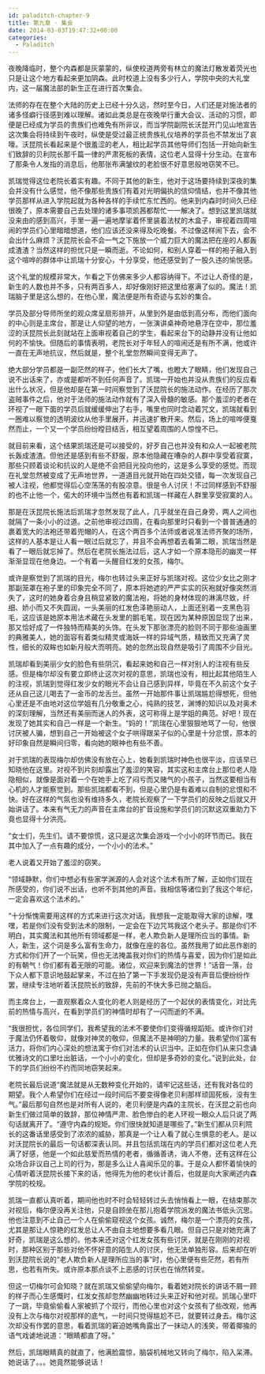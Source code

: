 ```yaml
---
id: paladitch-chapter-9
title: 第九章 · 集会
date: 2014-03-03T19:47:32+00:00
categories:
  - Paladitch
---
```


夜晚降临时，整个内森都是灰蒙蒙的，纵使校道两旁有林立的魔法灯散发着荧光也只是让这个地方看起来更加阴森。此时校道上没有多少行人，学院中央的大礼堂内，这一届魔法部的新生正在进行首次集会。

法师的存在在整个大陆的历史上已经十分久远，然时至今日，人们还是对施法者的诸多怪癖行径感到难以理解。诸如此类总是在夜晚举行重大会议、活动的习惯，即便是已经成为学员的贵族们也难免有所非议，而当学院副院长沃昆开门见山地宣告这次集会将持续到午夜时，纵使是受过最正统贵族礼仪培养的学员也不禁发出了哀嚎。沃昆院长看起来是个很羞涩的老人，相比起学员其他导师们包括一开始向新生们致辞的贝利院长那千篇一律的严肃死板的表情，这位老人显得十分生动。在宣布了那条令人发指的消息后，他那张布满皱纹的老脸很不好意思般地窃笑不已。

凯瑞觉得这位老院长着实有趣。不同于其他的新生，他对于这场要持续到深夜的集会并没有什么感觉，他不像那些贵族们有着对光明偏执的信仰情结，也并不像其他学员那样从进入学院起就为各种各样的手续忙东忙西的。他来到内森时时间久已经很晚了，原本需要自己去处理的诸多事项凯茜都帮忙一一解决了。想到这里凯瑞就没来由的感到高兴，手里一遍一遍地摩挲着怀里装着法杖的木盒子，审视着四周喧闹的学员们心里暗暗想道，他们应该还没来得及吃晚餐。不过像这样闹下去，会不会出什么麻烦？沃昆院长会不会一气之下施放一个威力巨大的魔法把在座的人都轰成渣渣？当然这样的担忧只是一瞬而逝。不论如何，和别人穿着一样的袍子融入到这个喧哗的群体中让凯瑞十分安心，十分享受，他还感受到了一股久违的愉悦感。

这个礼堂的规模非常大，乍看之下仿佛来多少人都容纳得下。不过让人奇怪的是，新生的人数也并不多，只有两百多人，却好像刚好把这里给塞满了似的。魔法！凯瑞脑子里是这么想的，在他心里，魔法便是所有奇迹与玄妙的集合。

学员及部分导师所坐的观众席呈扇形排开，从里到外是由低到高分布，而他们面向的中心则是主席台，那是让人仰望的地方，一张演讲桌神奇地悬浮在空中，那位羞涩的沃昆院长此刻就站在上面审视着自己的学生，看起来台下的动静并没有让他如何的不愉快。但随后的事情表明，老院长对于年轻人的喧闹还是有所不满，他或许一直在无声地抗议，然后就是，整个礼堂忽然瞬间变得无声了。

绝大部分学员都是一副茫然的样子，他们长大了嘴，也瞪大了眼睛，他们发现自己说不出话来了，亦或是都听不到任何声音了。凯瑞一开始也并没从贵族们的反应看出什么状况，但是他却是在第一时间察觉到了沃昆院长的施法动作。在经历了那次盗贼事件之后，他对于法师的施法动作就有了深入骨髓的敏感。那个羞涩的老者在环视了一眼下面的学员后就缓缓伸出了右手，嘴里也同时念动着咒文，凯瑞就看到一圈难以察觉的透明波纹从他手里展开，并迅速扩散开来。然后，场上的喧哗便戛然而止，一个又一个学员纷纷瞠目结舌，相互望着周围的人惊惶不已。

就目前来看，这个结果凯瑞还是可以接受的，好歹自己也并没有和众人一起被老院长轰成渣渣。但他还是感到有些不舒服，原本他隐藏在嘈杂的人群中享受着寂寞，那些只顾着谈论和抗议的人是绝不会把目光投向他的，这是多么享受的感觉。而现在礼堂忽然被变成了无声地世界，一道道目光就开始在四处交错，每一次发现自己被人注视，他都觉得后心空荡荡的有股凉意。很是令人讨厌！不过同样感到不舒服的也不止他一个，偌大的环境中当然也有着和凯瑞一样藏在人群里享受寂寞的人。

那是在沃昆院长施法后凯瑞才忽然发现了此人，几乎就坐在自己身旁，两人之间也就隔了一条小小的过道。之前他审视过四周，在看向那里时只看到一个普普通通的裹着宽大的法袍还带着兜帽的人，在这个两百多个法师或者说准法师齐聚的场所，这样的人基本是让人看一眼过后就忘了，并且不会再想着去看第二眼，凯瑞当然是看了一眼后就忘掉了。然后在老院长施法过后，这人才如一个原本隐形的幽灵一样渐渐显现在他身边。一个有着一头醒目红发的女孩，梅尔。

或许是察觉到了凯瑞的目光，梅尔也转过头来正好与凯瑞对视。这位少女比之刚才那副笼罩在袍子里的印象完全不同了，原本将她遮的严严实实的灰袍就好像突然消失了，这时的她身着合身且稍显紧致的魔法袍，将她的身材体现的淋漓尽致，纤细、娇小而又不失圆润，一头美丽的红发色泽艳丽动人，上面还别着一支黑色羽毛，这应该是她原本用法术藏在头发里的鹅毛笔，现在因为某种原因显现了出来，那又恰好成了一件独特而精美的头饰。在头发下那张漂亮的脸则不同于那些油画里的典雅美人，她的面容有着类似精灵或海妖一样的异域气质，精致而又充满了灵性，细长的双眸也如新月般大而明亮。她的忽然出现自然是吸引了周围不少目光。

凯瑞却看到美丽少女的脸色有些阴沉，看起来她和自己一样对别人的注视有些反感。但是梅尔却没有要立即终止这次对视的意思，凯瑞也没有，相比起其他陌生人的注视，凯瑞到觉得红发少女的眼光不会让自己感到异样，毕竟在不久前这个女子还从自己这儿喝去了一金币的龙舌兰。虽然一开始那件事让凯瑞尴尬得想死，但他心里还是不由地对这位学姐有几分敬重之心，纯熟的技艺，渊博的知识以及对奥术的深刻理解，当然还有美丽而迷人的外表，这可称得上是学姐的典范。好吧！现在发现了她其实和自己一样是一个新生。“妈的！”凯瑞在心里狠狠地骂了一句，他很讨厌被人骗，想到自己一开始被这个女子哄得跟呆子似的心里是十分忿恨，原本的好印象自然是瞬间归零，看向她的眼神也有些不善。

对于凯瑞的表现梅尔却仿佛没有放在心上，她看到凯瑞时神色也很平淡，应该早已知晓他在这里。对视不到片刻却露出了羞涩的笑容，其实这和主席台上那位老人隐隐相似，就像是面对着一个在她手上吃了闷亏而又赌气的小孩子，当然这要相当有心机的人才能察觉到。那些凯瑞都看不到，但是心里仍是有着难以自制的忿恨和不快。好在这样的气氛也没有维持多久，老院长观察了一下学员们的反映之后就又开始讲话了。本来有气无力的声音在主席台的扩音设施和学员们的沉默这双重助力下竟也显得十分洪亮。

“女士们，先生们。请不要惊慌，这只是这次集会游戏一个小小的环节而已。我在其中加入了一点有趣的成分，一个小小的法术。”

老人说着又开始了羞涩的窃笑。

“领域静默，你们中想必有些家学渊源的人会对这个法术有所了解，正如你们现在所感受的，你们说不出话，也听不到其他的声音。我相信等诸位到了我这个年纪，一定会喜欢这个法术的。”

“十分惭愧需要用这样的方式来进行这次对话。我想我一定能取得大家的谅解，嘿嘿，若是你们没有受到法术的限制，一定会在下边咒骂我这个老头子。那是你们不明白，其实魔法和其他所有领域都是一样，老人欺负新人是理所应当的事情。新人，新生，这个词是多么富有生命力，就像在座的各位。虽然我用了如此恶作剧的方式和你们开了一个玩笑，但也无法掩盖我对你们的热情与喜爱，因为你们是如此的有朝气！你们都有着无限的可能。诸位，欢迎来到魔法的世界！”话音一落，台下众人都下意识地鼓起掌来，不过在拍了第一下手发现仍是没有声音后便纷纷作罢，继续专注地听着沃昆院长的致辞，先前的不快大多已抛之脑后。

而主席台上，一直观察着众人变化的老人则是经历了一个起伏的表情变化，对比先前的热情与高兴，在看到学员们的神情时却有了一闪而逝的不满。

“我很担忧，各位同学们，我希望我的法术不要使你们变得循规蹈矩。或许你们对于魔法仍怀着敬仰，就像对神灵的敬仰，但魔法不是神明的力量。我希望你们富有活力，将你们内心深处的想法寓于你们对法术的认识当中。正如在你们从来只念诵优雅诗文的口里吐出脏话，一个小小的变化，但却是多奇妙的变化。”说到此处，台下的学员们纷纷不约而同地窃笑起来。

老院长最后说道“魔法就是从无数种变化开始的，请牢记这些话，还有我对各位的期望。我个人希望你们在经过一段时间后不要变得像老贝利那样顽固死板，没有生气。”最后那句自然也是对所有人说的，老贝利便是内森的主院长，在沃昆之前也向新生们做过简单的致辞，那位神情严肃、脸色惨白的老人环视一眼众人后只说了两句话就离开了。“遵守内森的规矩。你们很快就知道是哪些了。”新生们都从贝利院长的这番话里感受到了浓浓的威胁，那真是一个让人看了就心生惧意的老人。是以对沃昆院长的最后一句话都深表认同。并且包括凯瑞在内的学员们都对这位老人充满了好感，他是一个如此慈爱而热情的老者，循循善诱，诲人不倦，还有这样在公众场合非议自己上司的行为，那是多么让人喜闻乐见的事。于是众人都怀着愉快的心情听着沃昆院长接下来的话，他得先为他的老伙计善后，也就是向大家阐述内森学院的校规。

凯瑞一直都认真听着，期间他也时不时会轻轻转过头去悄悄看上一眼，在结束那次对视后，梅尔便没再关注他，只是自顾坐在那儿抱着学院派发的魔法书低头沉思。他也注意到不止自己一个人在偷偷窥视这个女孩。诚然，梅尔是一个漂亮的女孩，尤其是那让人惊艳的红发总让人不由自主地想要多看几眼。但自己只是对她充满了好奇，凯瑞是这么想的。他本来还对这个红发女孩有些讨厌，就是在刚刚的对视时，那种区别于那些对他不怀好意的陌生人的讨厌，他无法单独形容。后来却在听到沃昆院长说的“老人欺负新人是理所应当的事”时，他心里便有些茫然，若有所思，也若有所失。或许原本那点谈不上恶感的讨厌也在悄然转变。

但这一切梅尔可会知晓？就在凯瑞又偷偷望向梅尔，看着她对院长的讲话不屑一顾的样子而心生感慨时，红发女孩却忽然幽幽地转过头来正好和他对视。凯瑞心里吓了一跳，毕竟偷偷看人家被抓了个现行，而他心里也对这个女孩有了些改观，他再没有上次与梅尔对视那样的底气，一时间只觉得尴尬不已，就要转过身去。梅尔这次却没有作罢的意思，看着凯瑞的窘迫她嘴角露出了一抹动人的浅笑，带着揶揄的语气戏谑地说道：“眼睛都直了呀。”

然后，凯瑞眼睛真的就直了，他满脸震惊，脑袋机械地又转向了梅尔，陷入呆滞。她说话了。。。她竟然能够说话！
